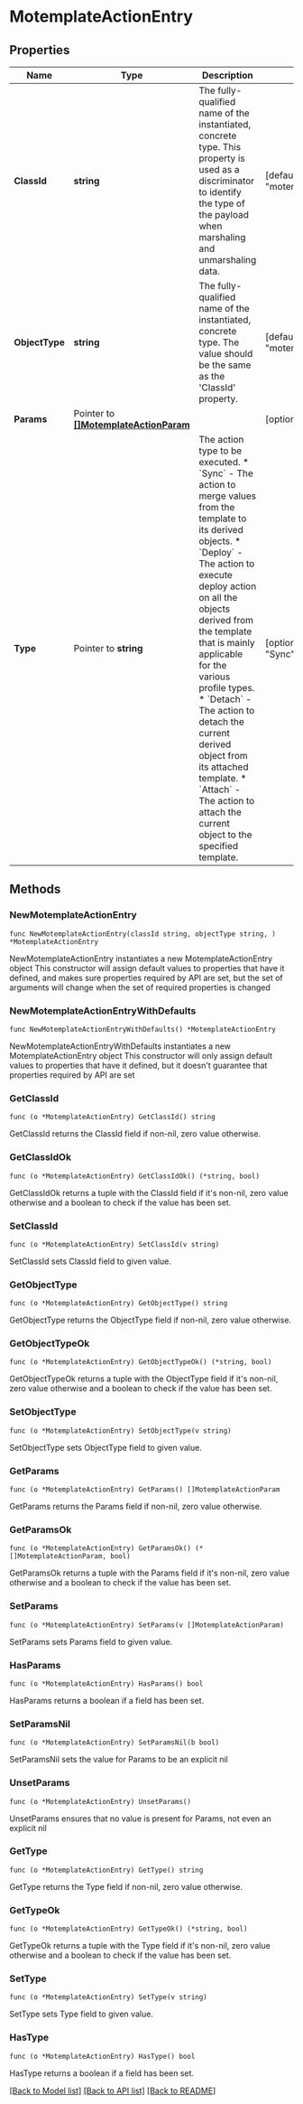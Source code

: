 # MotemplateActionEntry

## Properties

Name | Type | Description | Notes
------------ | ------------- | ------------- | -------------
**ClassId** | **string** | The fully-qualified name of the instantiated, concrete type. This property is used as a discriminator to identify the type of the payload when marshaling and unmarshaling data. | [default to "motemplate.ActionEntry"]
**ObjectType** | **string** | The fully-qualified name of the instantiated, concrete type. The value should be the same as the &#39;ClassId&#39; property. | [default to "motemplate.ActionEntry"]
**Params** | Pointer to [**[]MotemplateActionParam**](MotemplateActionParam.md) |  | [optional] 
**Type** | Pointer to **string** | The action type to be executed. * &#x60;Sync&#x60; - The action to merge values from the template to its derived objects. * &#x60;Deploy&#x60; - The action to execute deploy action on all the objects derived from the template that is mainly applicable for the various profile types. * &#x60;Detach&#x60; - The action to detach the current derived object from its attached template. * &#x60;Attach&#x60; - The action to attach the current object to the specified template. | [optional] [default to "Sync"]

## Methods

### NewMotemplateActionEntry

`func NewMotemplateActionEntry(classId string, objectType string, ) *MotemplateActionEntry`

NewMotemplateActionEntry instantiates a new MotemplateActionEntry object
This constructor will assign default values to properties that have it defined,
and makes sure properties required by API are set, but the set of arguments
will change when the set of required properties is changed

### NewMotemplateActionEntryWithDefaults

`func NewMotemplateActionEntryWithDefaults() *MotemplateActionEntry`

NewMotemplateActionEntryWithDefaults instantiates a new MotemplateActionEntry object
This constructor will only assign default values to properties that have it defined,
but it doesn't guarantee that properties required by API are set

### GetClassId

`func (o *MotemplateActionEntry) GetClassId() string`

GetClassId returns the ClassId field if non-nil, zero value otherwise.

### GetClassIdOk

`func (o *MotemplateActionEntry) GetClassIdOk() (*string, bool)`

GetClassIdOk returns a tuple with the ClassId field if it's non-nil, zero value otherwise
and a boolean to check if the value has been set.

### SetClassId

`func (o *MotemplateActionEntry) SetClassId(v string)`

SetClassId sets ClassId field to given value.


### GetObjectType

`func (o *MotemplateActionEntry) GetObjectType() string`

GetObjectType returns the ObjectType field if non-nil, zero value otherwise.

### GetObjectTypeOk

`func (o *MotemplateActionEntry) GetObjectTypeOk() (*string, bool)`

GetObjectTypeOk returns a tuple with the ObjectType field if it's non-nil, zero value otherwise
and a boolean to check if the value has been set.

### SetObjectType

`func (o *MotemplateActionEntry) SetObjectType(v string)`

SetObjectType sets ObjectType field to given value.


### GetParams

`func (o *MotemplateActionEntry) GetParams() []MotemplateActionParam`

GetParams returns the Params field if non-nil, zero value otherwise.

### GetParamsOk

`func (o *MotemplateActionEntry) GetParamsOk() (*[]MotemplateActionParam, bool)`

GetParamsOk returns a tuple with the Params field if it's non-nil, zero value otherwise
and a boolean to check if the value has been set.

### SetParams

`func (o *MotemplateActionEntry) SetParams(v []MotemplateActionParam)`

SetParams sets Params field to given value.

### HasParams

`func (o *MotemplateActionEntry) HasParams() bool`

HasParams returns a boolean if a field has been set.

### SetParamsNil

`func (o *MotemplateActionEntry) SetParamsNil(b bool)`

 SetParamsNil sets the value for Params to be an explicit nil

### UnsetParams
`func (o *MotemplateActionEntry) UnsetParams()`

UnsetParams ensures that no value is present for Params, not even an explicit nil
### GetType

`func (o *MotemplateActionEntry) GetType() string`

GetType returns the Type field if non-nil, zero value otherwise.

### GetTypeOk

`func (o *MotemplateActionEntry) GetTypeOk() (*string, bool)`

GetTypeOk returns a tuple with the Type field if it's non-nil, zero value otherwise
and a boolean to check if the value has been set.

### SetType

`func (o *MotemplateActionEntry) SetType(v string)`

SetType sets Type field to given value.

### HasType

`func (o *MotemplateActionEntry) HasType() bool`

HasType returns a boolean if a field has been set.


[[Back to Model list]](../README.md#documentation-for-models) [[Back to API list]](../README.md#documentation-for-api-endpoints) [[Back to README]](../README.md)


